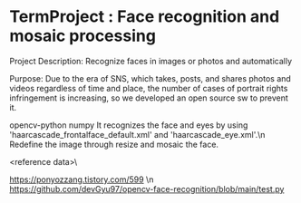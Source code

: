 # TermProject : Face recognition and mosaic processing
Project Description: Recognize faces in images or photos and automatically

Purpose: Due to the era of SNS, which takes, posts, and shares photos and videos regardless of time and place, the number of cases of portrait rights infringement is increasing, so we developed an open source sw to prevent it.

<package and version>
opencv-python
numpy
  
<running method>
It recognizes the face and eyes by using 'haarcascade_frontalface_default.xml' and 'haarcascade_eye.xml'.\n
Redefine the image through resize and mosaic the face.
  
\<reference data>\

https://ponyozzang.tistory.com/599 \n
https://github.com/devGyu97/opencv-face-recognition/blob/main/test.py
